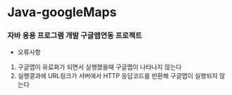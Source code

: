 # Java-googleMaps

### 자바 응용 프로그램 개발 구글맵연동 프로젝트


- 오류사항

1. 구글맵이 유료화가 되면서 실행했을때 구글맵이 나타나지 않는다
2. 실행결과에 URL링크가 서버에서 HTTP 응답코드를 반환해 구글맵이 실행되지 않는다
